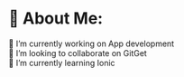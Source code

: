 # 💫 About Me:
🔭 I’m currently working on App development<br>👯 I’m looking to collaborate on GitGet<br>🌱 I’m currently learning Ionic<br>



